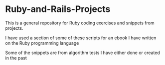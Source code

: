 # Ruby-and-Rails-Projects
This is a general repository for Ruby coding exercises and snippets from projects.

I have used a section of some of these scripts for an ebook I have written on the Ruby programming language

Some of the snippets are from algorithm tests I have either done or created in the past
